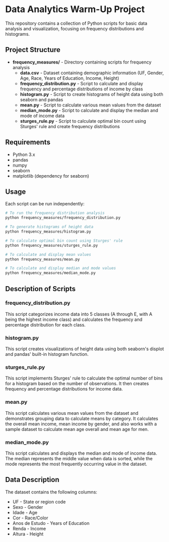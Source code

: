 # Data Analytics Warm-Up Project

This repository contains a collection of Python scripts for basic data analysis and visualization, focusing on frequency distributions and histograms.

## Project Structure

- **frequency_measures/** - Directory containing scripts for frequency analysis
  - **data.csv** - Dataset containing demographic information (UF, Gender, Age, Race, Years of Education, Income, Height)
  - **frequency_distribution.py** - Script to calculate and display frequency and percentage distributions of income by class
  - **histogram.py** - Script to create histograms of height data using both seaborn and pandas
  - **mean.py** - Script to calculate various mean values from the dataset
  - **median_mode.py** - Script to calculate and display the median and mode of income data
  - **sturges_rule.py** - Script to calculate optimal bin count using Sturges' rule and create frequency distributions

## Requirements

- Python 3.x
- pandas
- numpy
- seaborn
- matplotlib (dependency for seaborn)

## Usage

Each script can be run independently:

```bash
# To run the frequency distribution analysis
python frequency_measures/frequency_distribution.py

# To generate histograms of height data
python frequency_measures/histogram.py

# To calculate optimal bin count using Sturges' rule
python frequency_measures/sturges_rule.py

# To calculate and display mean values
python frequency_measures/mean.py

# To calculate and display median and mode values
python frequency_measures/median_mode.py
```

## Description of Scripts

### frequency_distribution.py

This script categorizes income data into 5 classes (A through E, with A being the highest income class) and calculates the frequency and percentage distribution for each class.

### histogram.py

This script creates visualizations of height data using both seaborn's displot and pandas' built-in histogram function.

### sturges_rule.py

This script implements Sturges' rule to calculate the optimal number of bins for a histogram based on the number of observations. It then creates frequency and percentage distributions for income data.

### mean.py

This script calculates various mean values from the dataset and demonstrates grouping data to calculate means by category. It calculates the overall mean income, mean income by gender, and also works with a sample dataset to calculate mean age overall and mean age for men.

### median_mode.py

This script calculates and displays the median and mode of income data. The median represents the middle value when data is sorted, while the mode represents the most frequently occurring value in the dataset.

## Data Description

The dataset contains the following columns:
- UF - State or region code
- Sexo - Gender
- Idade - Age
- Cor - Race/Color
- Anos de Estudo - Years of Education
- Renda - Income
- Altura - Height
